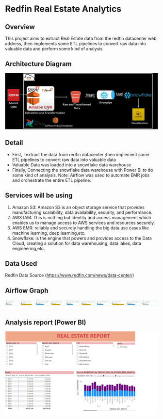 # Redfin Real Estate Analytics
 
## Overview
This project aims to extract Real Estate data from the redfin datacenter web address, then implements some ETL pipelines to convert raw data into valuable data and perform some kind of analysis. <br>

## Architecture Diagram
<img src="images/architecture.png">

## Detail
- First, I extract the data from redfin datacenter ;then implement some ETL pipelines to convert raw data into valuable data
- Valuable Data was loaded into a snowflake data warehouse
- Finally, Connecting the snowflake data warehouse with Power BI to do some kind of analysis.
  Note: Airflow was used to automate EMR jobs and orchestrate the entire ETL pipeline.

## Services will be using
1. Amazon S3: Amazon S3 is an object storage service that provides manufacturing scalability, data availability, security, and performance.
2. AWS IAM: This is nothing but identity and access management which enables us to manage access to AWS services and resources securely.
3. AWS EMR: reliably and securely handling the big data use cases like machine learning, deep learning,etc.
4. Snowflake: is the engine that powers and provides access to the Data Cloud, creating a solution for data warehousing, data lakes, data engineering,etc.
## Data Used
Redfin Data Source (https://www.redfin.com/news/data-center/)

## Airflow Graph
<img src="images/pipeline_.png">

## Analysis report (Power BI)
<img src="images/report.png">


